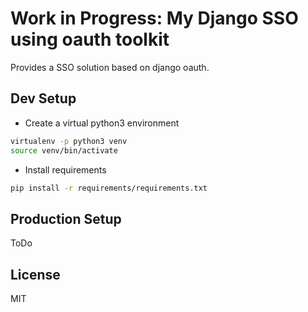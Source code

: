 # Work in Progress: My Django SSO using oauth toolkit

Provides a SSO solution based on django oauth.

## Dev Setup

* Create a virtual python3 environment
```bash
virtualenv -p python3 venv
source venv/bin/activate
```
* Install requirements
```bash
pip install -r requirements/requirements.txt
```

## Production Setup

ToDo

## License
MIT